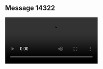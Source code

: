 ## Message 14322



![Video](https://data.iron-swords.co.il/2024/December/06/https://data.iron-swords.co.il/2024/December/06/14322/14322_media.mp4)
